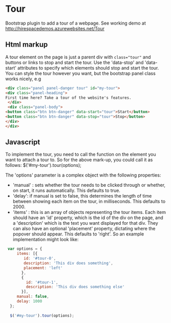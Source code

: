 Tour
====

Bootstrap plugin to add a tour of a webpage. See working demo at http://hirespacedemos.azurewebsites.net/Tour

## Html markup

A tour element on the page is just a parent div with `class="tour"` and buttons or links to stop and start the tour.
Use the 'data-stop' and 'data-start' attributes to specify which elements should stop and start the tour. You can style the tour
however you want, but the bootstrap panel class works nicely, e.g
```html
<div class="panel panel-danger tour" id="my-tour">
<div class="panel-heading">
First time here? Take a tour of the website's features.
 </div>
 <div class="panel-body">
<button class="btn btn-danger" data-start="tour">Start</button>
<button class="btn btn-danger" data-stop="tour">Stop</button>
</div>
</div>
```

## Javascript

To implement the tour, you need to call the function on the element you want to attach a tour to. So for the above mark-up, you could call it as follows:
$('#my-tour').tour(options);

The 'options' parameter is a complex object with the following properties:
+ 'manual' : sets whether the tour needs to be clicked through or whether, on start, it runs automatically. This defaults to true.
+ 'delay': if manual is set to false, this determines the length of time between showing each item on the tour, in milliseconds. This defaults to 2000.
+ 'items' : this is an array of objects representing the tour items. Each item should have an 'id' property, which is the id of the div on the page, and a 'description' which is the text you want displayed for that div. They can also have an optional 'placement' property, dictating where the popover should appear. This defaults to 'right'.
So an example implementation might look like:

```javascript
 var options = {
     items: [{
        id: '#tour-0',
        description: 'This div does something',
        placement: 'left'
       },
       {
         id: '#tour-1',
         description: 'This div does something else'
       }],
     manual: false,
     delay: 1000
  };
 
  $('#my-tour').tour(options);
```

